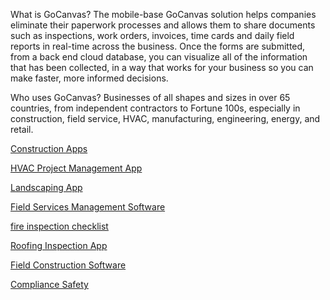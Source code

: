 What is GoCanvas?
The mobile-base GoCanvas solution helps companies eliminate their paperwork processes and allows them to share documents such as inspections, work orders, invoices, time cards and daily field reports in real-time across the business. Once the forms are submitted, from a back end cloud database, you can visualize all of the information that has been collected, in a way that works for your business so you can make faster, more informed decisions.

Who uses GoCanvas?
Businesses of all shapes and sizes in over 65 countries, from independent contractors to Fortune 100s, especially in construction, field service, HVAC, manufacturing, engineering, energy, and retail.

<p><a href="https://www.gocanvas.com/construction">Construction Apps</a></p>
<p><a href="https://www.gocanvas.com/solutions/hvac-software-app">HVAC Project Management App</a></p>
<p><a href="https://www.gocanvas.com/solutions/landscaping-software-app">Landscaping App</a></p>
<p><a href="https://www.gocanvas.com/solutions/industries/field-services">Field Services Management Software</a></p>
<p><a href="https://www.gocanvas.com/fire-protection">fire inspection checklist</a></p>
<p><a href="https://www.gocanvas.com/solutions/roofing-software-app">Roofing Inspection App</a></p>
<p><a href="https://www.gocanvas.com/business-needs/field-operations">Field Construction Software</a></p>
<p><a href="https://www.gocanvas.com/business-needs/compliance-safety">Compliance Safety</a></p>
